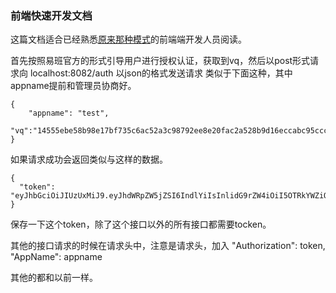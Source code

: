### 前端快速开发文档

这篇文档适合已经熟悉[原来那种模式](https://github.com/upcyiban/IntegrateApplication)的前端端开发人员阅读。

首先按照易班官方的形式引导用户进行授权认证，获取到vq，然后以post形式请求向
localhost:8082/auth 以json的格式发送请求 类似于下面这种，其中appname提前和管理员协商好。
```
{
	"appname": "test",
	"vq":"14555ebe58b98e17bf735c6ac52a3c98792ee8e20fac2a528b9d16eccabc95ccc51e8df4df39908bf6d0376bb16251f76b7bb56c96b0c3c91eb2fb116025030d12aeb4f0ddcd1b019aadaed1d0ad73feeb1a77f75b82ae402b990620a69177a0d3b21f868586518ce535c62fcfb4d974f6335c76888dbec39920c3782e3517058021526ae55b245caa4985cecb494a74a502e277fb885306b9f636dc5d0a1931f5bee0e321a89c9c6f395bc889b9ebbcb944278f8816b797709798b90ee0528c70d63d9c546fa56efbf78876c73b52872c6a222987d28900565a8da8826d9b64"
}

```
如果请求成功会返回类似与这样的数据。
```
{
  "token": "eyJhbGciOiJIUzUxMiJ9.eyJhdWRpZW5jZSI6IndlYiIsInlidG9rZW4iOiI5OTRkYWZiOGY1YWE0MGYxNmVkYTNhN2YyMTA1NTc3NmVlNDY4MTBmIiwiYXBwbmFtZSI6InRlc3QiLCJjcmVhdGVkIjoxNDk2NTY2OTYyNTUxLCJ5YmlkIjo1ODMxNDQ5LCJleHAiOjE0OTcxNzE3NjJ9.k8w5OT2YvjXST8t60h8dR3AY6cLUglN3FKFPnMwBHEAyKexLtpGmssB7OgK7VHKdPeC7z8i7Pgu57qNV8VwCzw"
}

```
保存一下这个token，除了这个接口以外的所有接口都需要tocken。

其他的接口请求的时候在请求头中，注意是请求头，加入 "Authorization": token, "AppName": appname

其他的都和以前一样。


